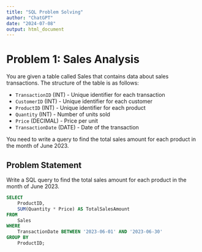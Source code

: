 ```yaml
---
title: "SQL Problem Solving"
author: "ChatGPT"
date: "2024-07-08"
output: html_document
---
```


# Problem 1: Sales Analysis

You are given a table called Sales that contains data about sales transactions. The structure of the table is as follows:

- `TransactionID` (INT) - Unique identifier for each transaction
- `CustomerID` (INT) - Unique identifier for each customer
- `ProductID` (INT) - Unique identifier for each product
- `Quantity` (INT) - Number of units sold
- `Price` (DECIMAL) - Price per unit
- `TransactionDate` (DATE) - Date of the transaction

You need to write a query to find the total sales amount for each product in the month of June 2023.

## Problem Statement
Write a SQL query to find the total sales amount for each product in the month of June 2023.

```sql
SELECT 
    ProductID, 
    SUM(Quantity * Price) AS TotalSalesAmount
FROM 
    Sales
WHERE 
    TransactionDate BETWEEN '2023-06-01' AND '2023-06-30'
GROUP BY 
    ProductID;

